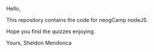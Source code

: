 Hello,

This repository contains the code for neogCamp nodeJS.

Hope you find the quizzes enjoying.

Yours,
Sheldon Mendonca
